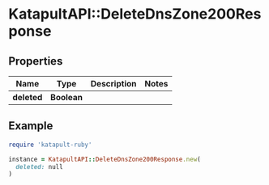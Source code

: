 # KatapultAPI::DeleteDnsZone200Response

## Properties

| Name | Type | Description | Notes |
| ---- | ---- | ----------- | ----- |
| **deleted** | **Boolean** |  |  |

## Example

```ruby
require 'katapult-ruby'

instance = KatapultAPI::DeleteDnsZone200Response.new(
  deleted: null
)
```


